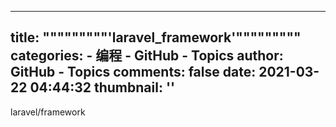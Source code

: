 
---
title: """""""""'laravel_framework'"""""""""
categories: 
    - 编程
    - GitHub - Topics
author: GitHub - Topics
comments: false
date: 2021-03-22 04:44:32
thumbnail: ''
---

<div>   
laravel/framework  
</div>
            